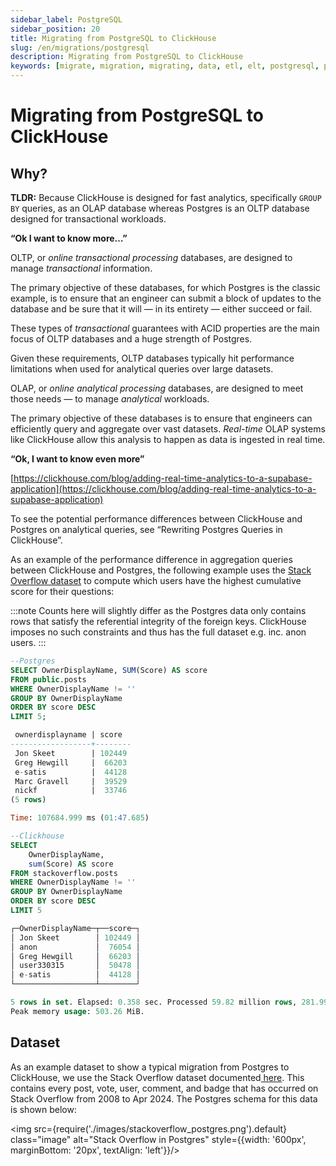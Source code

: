```yaml
---
sidebar_label: PostgreSQL
sidebar_position: 20
title: Migrating from PostgreSQL to ClickHouse
slug: /en/migrations/postgresql
description: Migrating from PostgreSQL to ClickHouse
keywords: [migrate, migration, migrating, data, etl, elt, postgresql, postgres]
---
```


# Migrating from PostgreSQL to ClickHouse

## Why?

**TLDR:** Because ClickHouse is designed for fast analytics, specifically `GROUP BY` queries, as an OLAP database whereas Postgres is an OLTP database designed for transactional workloads.

**“Ok I want to know more…”**

OLTP, or _online transactional processing_ databases, are designed to manage _transactional_ information.

The primary objective of these databases, for which Postgres is the classic example,  is to ensure that an engineer can submit a block of updates to the database and be sure that it will — in its entirety — either succeed or fail.

These types of _transactional_ guarantees with ACID properties are the main focus of OLTP databases and a huge strength of Postgres.

Given these requirements, OLTP databases typically hit performance limitations when used for analytical queries over large datasets.

OLAP, or _online analytical processing_ databases, are designed to meet those needs — to manage _analytical_ workloads.

The primary objective of these databases is to ensure that engineers can efficiently query and aggregate over vast datasets. _Real-time_ OLAP systems like ClickHouse allow this analysis to happen as data is ingested in real time.

**“Ok, I want to know even more”**

[https://clickhouse.com/blog/adding-real-time-analytics-to-a-supabase-application](https://clickhouse.com/blog/adding-real-time-analytics-to-a-supabase-application)

To see the potential performance differences between ClickHouse and Postgres on analytical queries, see “Rewriting Postgres Queries in ClickHouse”.

As an example of the performance difference in aggregation queries between ClickHouse and Postgres, the following example uses the [Stack Overflow dataset](/docs/en/getting-started/example-datasets/stackoverflow) to compute which users have the highest cumulative score for their questions:

:::note
Counts here will slightly differ as the Postgres data only contains rows that satisfy the referential integrity of the foreign keys. ClickHouse imposes no such constraints and thus has the full dataset e.g. inc. anon users.
:::

```sql
--Postgres
SELECT OwnerDisplayName, SUM(Score) AS score
FROM public.posts
WHERE OwnerDisplayName != ''
GROUP BY OwnerDisplayName
ORDER BY score DESC
LIMIT 5;

 ownerdisplayname | score
------------------+--------
 Jon Skeet    	  | 102449
 Greg Hewgill 	  |  66203
 e-satis      	  |  44128
 Marc Gravell 	  |  39529
 nickf        	  |  33746
(5 rows)

Time: 107684.999 ms (01:47.685)

--Clickhouse
SELECT
	OwnerDisplayName,
	sum(Score) AS score
FROM stackoverflow.posts
WHERE OwnerDisplayName != ''
GROUP BY OwnerDisplayName
ORDER BY score DESC
LIMIT 5

┌─OwnerDisplayName─┬──score─┐
│ Jon Skeet    	   │ 102449 │
│ anon         	   │  76054 │
│ Greg Hewgill 	   │  66203 │
│ user330315   	   │  50478 │
│ e-satis      	   │  44128 │
└──────────────────┴────────┘

5 rows in set. Elapsed: 0.358 sec. Processed 59.82 million rows, 281.99 MB (167.24 million rows/s., 788.35 MB/s.)
Peak memory usage: 503.26 MiB.
```

## Dataset

As an example dataset to show a typical migration from Postgres to ClickHouse, we use the Stack Overflow dataset documented[ here](/docs/en/getting-started/example-datasets/stackoverflow). This contains every post, vote, user, comment, and badge that has occurred on Stack Overflow from 2008 to Apr 2024. The Postgres schema for this data is shown below:


<img src={require('./images/stackoverflow_postgres.png').default} class="image" alt="Stack Overflow in Postgres" style={{width: '600px', marginBottom: '20px', textAlign: 'left'}}/>
